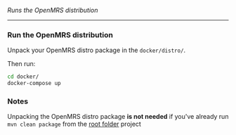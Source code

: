 _Runs the OpenMRS distribution_

----

### Run the OpenMRS distribution

Unpack your OpenMRS distro package in the `docker/distro/`.

Then run:
```bash
cd docker/
docker-compose up
```

### Notes

Unpacking the OpenMRS distro package **is not needed** if you've already run `mvn clean package` from the [root folder](../) project
